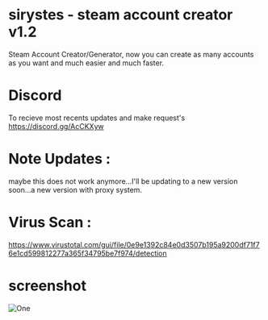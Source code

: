 # sirystes - steam account creator v1.2
Steam Account Creator/Generator, now you can create as many accounts as you want and much easier and much faster.

# Discord
To recieve most recents updates and make request's
https://discord.gg/AcCKXyw

# Note Updates :
maybe this does not work anymore...I'll be updating to a new version soon...a new version with proxy system.

# Virus Scan :
https://www.virustotal.com/gui/file/0e9e1392c84e0d3507b195a9200df71f76e1cd599812277a365f34795be7f974/detection

# screenshot
<img src="https://i.imgur.com/KSWJeyw.gif" alt="One" data-canonical-src="https://i.imgur.com/KSWJeyw.gif" style="max-width:100%;">

